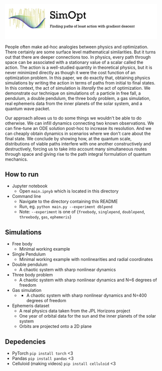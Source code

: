 ![logo.png](static/logo.png)

People often make ad-hoc analogies between physics and optimization. There certainly are some surface level mathematical similarities. But it turns out that there are deeper connections too. In physics, every path through space can be associated with a stationary value of a scalar called the action. The action is a well-studied quantity in theoretical physics, but it is never minimized directly as though it were the cost function of an optimization problem. In this paper, we do exactly that, obtaining physics simulations by writing the action in terms of paths from initial to final states. In this context, the act of simulation is _literally_ the act of optimization. We demonstrate our technique on simulations of: a particle in free fall, a pendulum, a double pendulum, the three body problem, a gas simulation, real ephemeris data from the inner planets of the solar system, and a quantum wave packet.

Our approach allows us to do some things we wouldn't be able to do otherwise. We can infill dynamics connecting two known observations. We can fine-tune an ODE solution post-hoc to increase its resolution. And we can cheaply obtain dynamics in scenarios where we don't care about the final state. We conclude by showing how, at the quantum scale, distributions of viable paths interfere with one another constructively and destructively, forcing us to take into account many simultaneous routes through space and giving rise to the path integral formulation of quantum mechanics.

## How to run

* Jupyter notebook
	* Open `main.ipnyb` which is located in this directory
* Command line
	* Navigate to the directory containing this README
	* Run, eg. `python main.py --experiment dblpend`
	* Note: `--experiment` is one of {`freebody`, `singlepend`, `doublepend`, `threebody`, `gas`, `ephemeris`}


## Simulations

* Free body
	* Minimal working example
* Single Pendulum
	* Minimal working example with nonlinearities and radial coordinates
* Double pendulum
	* A chaotic system with sharp nonlinear dynamics
* Three body problem
	* A chaotic system with sharp nonlinear dynamics and N=6 degrees of freedom
* Gas simulation
	* * A chaotic system with sharp nonlinear dynamics and N=400 degrees of freedom
* Ephemeris dataset
	* A real physics data taken from the JPL Horizons project
	* One year of orbital data for the sun and the inner planets of the solar system
	* Orbits are projected onto a 2D plane


## Depedencies

* PyTorch `pip install torch` <3
* Pandas `pip install pandas` <3
* Celluloid (making videos) `pip install celluloid` <3
